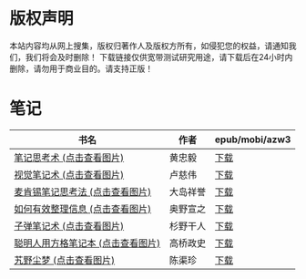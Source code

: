 # 版权声明

本站内容均从网上搜集，版权归著作人及版权方所有，如侵犯您的权益，请通知我们，我们将会及时删除！ 下载链接仅供宽带测试研究用途，请下载后在24小时内删除，请勿用于商业目的。请支持正版！

# 笔记

| 书名 | 作者 | epub/mobi/azw3 |
| --- | --- | --- |
| [笔记思考术 (点击查看图片)](https://www.dushupai.com/attachment/2024/06/11/95b8e743e2757396.jpg) | 黄忠毅 | [下载](https://url89.ctfile.com/f/31084289-1375512244-216e47?p=8866) |
| [视觉笔记术 (点击查看图片)](https://www.dushupai.com/attachment/2024/06/09/2526fed710af9848.jpg) | 卢慈伟 | [下载](https://url89.ctfile.com/f/31084289-1356985774-afd8b0?p=8866) |
| [麦肯锡笔记思考法 (点击查看图片)](https://www.dushupai.com/attachment/2024/06/08/c459bc6c3ebd8b88.jpg) | 大岛祥誉 | [下载](https://url89.ctfile.com/f/31084289-1357051108-0a2a52?p=8866) |
| [如何有效整理信息 (点击查看图片)](https://www.dushupai.com/attachment/2024/06/04/0f3154a626dea50e.jpg) | 奥野宣之 | [下载](https://url89.ctfile.com/f/31084289-1357020547-dd9e0d?p=8866) |
| [子弹笔记术 (点击查看图片)](https://www.dushupai.com/attachment/2024/06/03/c7b414cf318bae42.jpg) | 杉野干人 | [下载](https://url89.ctfile.com/f/31084289-1357019761-864774?p=8866) |
| [聪明人用方格笔记本 (点击查看图片)](https://www.dushupai.com/attachment/2024/06/02/a9ce7acf5ee4fc6a.jpg) | 高桥政史 | [下载](https://url89.ctfile.com/f/31084289-1357010908-f51638?p=8866) |
| [艽野尘梦 (点击查看图片)](https://www.dushupai.com/attachment/2024/06/01/c86f1255781358e2.jpg) | 陈渠珍 | [下载](https://url89.ctfile.com/f/31084289-1357006390-33e509?p=8866) |
